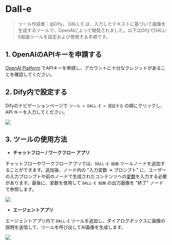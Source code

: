 # Dall-e

> ツール作成者：@Dify。 DALL-E は、入力したテキストに基づいて画像を生成するツールで、OpenAIによって開発されました。以下はDifyでDALL-E絵画ツールを設定および使用する手順です。

## 1. OpenAIのAPIキーを申請する

[OpenAI Platform](https://platform.openai.com/) でAPIキーを申請し、アカウントに十分なクレジットがあることを確認してください。

## 2. Dify内で設定する

Difyのナビゲーションページで `ツール > DALL-E > 認証する` の順にクリックし、API キーを入力してください。

![](https://assets-docs.dify.ai/img/jp/tool-configuration/3fe0eb51cfc75f0b6facb518d5e789a5.webp)

## 3. ツールの使用方法

* **チャットフロー / ワークフロー アプリ**

チャットフローやワークフローアプリでは、`DALL-E 絵画` ツールノードを追加することができます。追加後、ノード内の "入力変数 → プロンプト" に、ユーザーの入力プロンプトや前のノードで生成されたコンテンツへの[変数](https://docs.dify.ai/v/ja-jp/guides/workflow/variables)を入力する必要があります。最後に、変数を使用して `DALL-E 絵画` の出力画像を "終了" ノードで参照します。

![](https://assets-docs.dify.ai/img/jp/tool-configuration/2c7bb68fe4a5b591f18b697696fdfee9.webp)

* **エージェントアプリ**

エージェントアプリ内で `DALL-E` ツールを追加し、ダイアログボックスに画像の説明を送信して、ツールを呼び出してAI画像を生成します。

![](https://assets-docs.dify.ai/img/jp/tool-configuration/ba7d5da39f6d9de497fa75e72381b3a8.webp)

